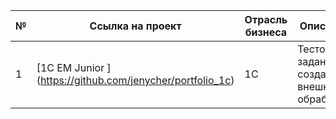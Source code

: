 № | Ссылка на проект | Отрасль бизнеса | Описание | Используемые библиотеки | Презентация проекта 
---|---|---|---|---|---
1 | [1C EM Junior ] (https://github.com/jenycher/portfolio_1c)|1C |Тестовое задание по созданию внешней обработки. | *pandas, numpy, matplotlib, seaborn, scipy* | [Программа обработки"](https://github.com/jenycher/portfolio_1c/blob/main/ОбработкаСправочникаПлатформа.epf)

